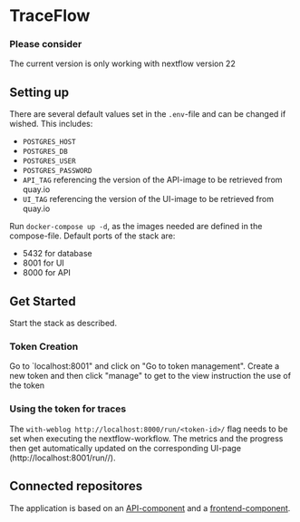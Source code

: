 # TraceFlow

### Please consider

The current version is only working with nextflow version 22

## Setting up

There are several default values set in the `.env`-file and can be changed if wished. This includes:
- `POSTGRES_HOST`
- `POSTGRES_DB`
- `POSTGRES_USER`
- `POSTGRES_PASSWORD`
- `API_TAG` referencing the version of the API-image to be retrieved from quay.io
- `UI_TAG` referencing the version of the UI-image to be retrieved from quay.io

Run `docker-compose up -d`, as the images needed are defined in the compose-file.
Default ports of the stack are:
 - 5432 for database
 - 8001 for UI
 - 8000 for API

## Get Started

Start the stack as described. 

### Token Creation
Go to `localhost:8001" and click on "Go to token management".
Create a new token and then click "manage" to get to the view instruction the use of the token

### Using the token for traces

The `with-weblog http://localhost:8000/run/<token-id>/` flag needs to be set when executing the nextflow-workflow.
The metrics and the progress then get automatically updated on the corresponding UI-page (http://localhost:8001/run/<token-id>/).

## Connected repositores

The application is based on an [API-component](https://github.com/vktrrdk/nextflowAnalysisAPI) and a [frontend-component](https://github.com/vktrrdk/nextflowAnalysisUI).